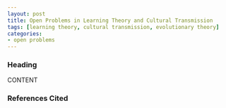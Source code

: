 ```yaml
---
layout: post
title: Open Problems in Learning Theory and Cultural Transmission
tags: [learning theory, cultural transmission, evolutionary theory]
categories: 
- open problems
---
```


### Heading ###

CONTENT


### References Cited ###

